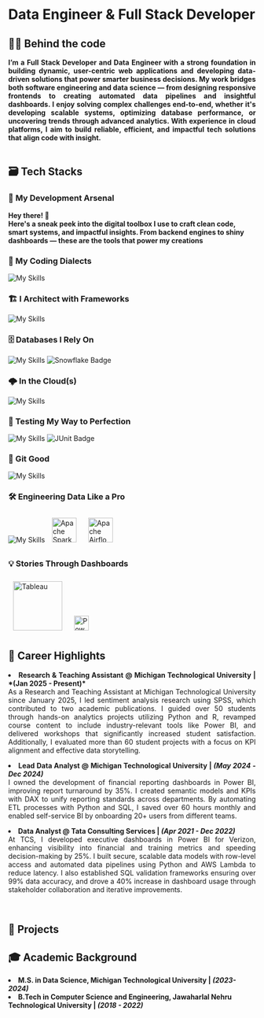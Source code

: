 # <b> Data Engineer & Full Stack Developer </b>
## <b> 🧑‍💻 Behind the code </b>
<div align ="justify">
<b> I’m a Full Stack Developer and Data Engineer with a strong foundation in building dynamic, user-centric web applications and developing data-driven solutions that power smarter business decisions. My work bridges both software engineering and data science — from designing responsive frontends to creating automated data pipelines and insightful dashboards. I enjoy solving complex challenges end-to-end, whether it's developing scalable systems, optimizing database performance, or uncovering trends through advanced analytics. With experience in cloud platforms, I aim to build reliable, efficient, and impactful tech solutions that align code with insight.</b>
</div><br>

## <b> 🗃️ Tech Stacks </b>
### 🧠 <b> My Development Arsenal </b>

<b> Hey there! 👋  
Here's a sneak peek into the digital toolbox I use to craft clean code, smart systems, and impactful insights. From backend engines to shiny dashboards — these are the tools that power my creations </b> <br>

### <b> 🧰 My Coding Dialects  </b> <br>
<img src="https://skillicons.dev/icons?i=java,py,js,r" alt="My Skills" /> <br>

### <b>🏗️ I Architect with Frameworks </b> <br>
<img src="https://skillicons.dev/icons?i=spring,django,angular,express,react" alt="My Skills" /><br>

###  <b> 🗄️ Databases I Rely On </b> <br>
<img src="https://skillicons.dev/icons?i=mysql,postgres,mongo" alt="My Skills" /> <img src="https://img.shields.io/badge/Snowflake-29B5E8?style=for-the-badge&logo=snowflake&logoColor=white" alt="Snowflake Badge"/><br>

###  <b> 🌩️ In the Cloud(s) </b><br>
<img src="https://skillicons.dev/icons?i=aws,gcp,azure" alt="My Skills" /><br>

### <b> 🧪 Testing My Way to Perfection </b> <br>
<img src="https://skillicons.dev/icons?i=postman" alt="My Skills" /> <img src="https://img.shields.io/badge/JUnit-25A162?style=for-the-badge&logo=JUnit5&logoColor=white" alt="JUnit Badge"/><br>

### <b> 🧩 Git Good </b> <br>
<img src="https://skillicons.dev/icons?i=git,github" alt="My Skills" />

### <b> 🛠️ Engineering Data Like a Pro </b> <br>
<img src="https://skillicons.dev/icons?i=kafka" alt="My Skills" /> <img src="https://upload.wikimedia.org/wikipedia/commons/f/f3/Apache_Spark_logo.svg" alt="Apache Spark" width="50" style="margin: 10px;" title="Apache Spark"> <img src="https://upload.wikimedia.org/wikipedia/commons/d/de/AirflowLogo.png" alt="Apache Airflow" width="50" style="margin: 10px;" title="Apache Airflow">

### <b> 💡 Stories Through Dashboards </b> <br>

<img src="https://upload.wikimedia.org/wikipedia/commons/4/4b/Tableau_Logo.png" alt="Tableau" width="100" style="margin: 10px;" title="Tableau"> <img src="https://upload.wikimedia.org/wikipedia/commons/c/cf/New_Power_BI_Logo.svg" alt="Power BI" width="30" style="margin: 10px;" title="Power BI"> <br>

## <b> 🌟 Career Highlights </b> <br>
<div align="justify">
<b> <li> Research & Teaching Assistant @ Michigan Technological University | *(Jan 2025 - Present)* </b> <br>
As a Research and Teaching Assistant at Michigan Technological University since January 2025, I led sentiment analysis research using SPSS, which contributed to two academic publications. I guided over 50 students through hands-on analytics projects utilizing Python and R, revamped course content to include industry-relevant tools like Power BI, and delivered workshops that significantly increased student satisfaction. Additionally, I evaluated more than 60 student projects with a focus on KPI alignment and effective data storytelling.

<b> <li> Lead Data Analyst @ Michigan Technological University | *(May 2024 - Dec 2024)* </b> <br>
I owned the development of financial reporting dashboards in Power BI, improving report turnaround by 35%. I created semantic models and KPIs with DAX to unify reporting standards across departments. By automating ETL processes with Python and SQL, I saved over 60 hours monthly and enabled self-service BI by onboarding 20+ users from different teams.

<b> <li> Data Analyst @ Tata Consulting Services | *(Apr 2021 - Dec 2022)* </b> <br>
At TCS, I developed executive dashboards in Power BI for Verizon, enhancing visibility into financial and training metrics and speeding decision-making by 25%. I built secure, scalable data models with row-level access and automated data pipelines using Python and AWS Lambda to reduce latency. I also established SQL validation frameworks ensuring over 99% data accuracy, and drove a 40% increase in dashboard usage through stakeholder collaboration and iterative improvements.
</div> <br>

## <b> 🚀 Projects </b> <br>


## <b> 🎓 Academic Background </b> <br>
<b> <li>  M.S. in Data Science, Michigan Technological University | *(2023-2024)* </b> <br>
<b> <li>  B.Tech in Computer Science and Engineering, Jawaharlal Nehru Technological University | *(2018 - 2022)* <b> </br>









